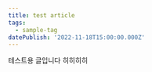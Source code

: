 ```yaml
---
title: test article
tags:
  - sample-tag
datePublish: '2022-11-18T15:00:00.000Z'
---
```


테스트용 글입니다 히히히히
